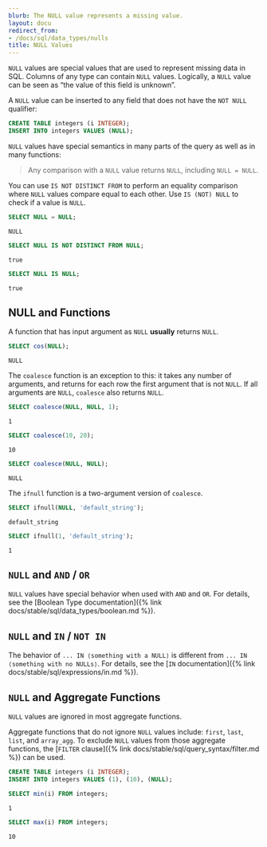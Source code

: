 ```yaml
---
blurb: The NULL value represents a missing value.
layout: docu
redirect_from:
- /docs/sql/data_types/nulls
title: NULL Values
---
```


`NULL` values are special values that are used to represent missing data in SQL. Columns of any type can contain `NULL` values. Logically, a `NULL` value can be seen as “the value of this field is unknown”.

A `NULL` value can be inserted to any field that does not have the `NOT NULL` qualifier:

```sql
CREATE TABLE integers (i INTEGER);
INSERT INTO integers VALUES (NULL);
```

`NULL` values have special semantics in many parts of the query as well as in many functions:

> Any comparison with a `NULL` value returns `NULL`, including `NULL = NULL`.

You can use `IS NOT DISTINCT FROM` to perform an equality comparison where `NULL` values compare equal to each other. Use `IS (NOT) NULL` to check if a value is `NULL`.

```sql
SELECT NULL = NULL;
```

```text
NULL
```

```sql
SELECT NULL IS NOT DISTINCT FROM NULL;
```

```text
true
```

```sql
SELECT NULL IS NULL;
```

```text
true
```

## NULL and Functions

A function that has input argument as `NULL` **usually** returns `NULL`.

```sql
SELECT cos(NULL);
```

```text
NULL
```

The `coalesce` function is an exception to this: it takes any number of arguments, and returns for each row the first argument that is not `NULL`. If all arguments are `NULL`, `coalesce` also returns `NULL`.

```sql
SELECT coalesce(NULL, NULL, 1);
```

```text
1
```

```sql
SELECT coalesce(10, 20);
```

```text
10
```

```sql
SELECT coalesce(NULL, NULL);
```

```text
NULL
```

The `ifnull` function is a two-argument version of `coalesce`.

```sql
SELECT ifnull(NULL, 'default_string');
```

```text
default_string
```

```sql
SELECT ifnull(1, 'default_string');
```

```text
1
```

## `NULL` and `AND` / `OR`

`NULL` values have special behavior when used with `AND` and `OR`.
For details, see the [Boolean Type documentation]({% link docs/stable/sql/data_types/boolean.md %}).

## `NULL` and `IN` / `NOT IN`

The behavior of `... IN ⟨something with a NULL⟩` is different from `... IN ⟨something with no NULLs⟩`.
For details, see the [`IN` documentation]({% link docs/stable/sql/expressions/in.md %}).

## `NULL` and Aggregate Functions

`NULL` values are ignored in most aggregate functions.

Aggregate functions that do not ignore `NULL` values include: `first`, `last`, `list`, and `array_agg`. To exclude `NULL` values from those aggregate functions, the [`FILTER` clause]({% link docs/stable/sql/query_syntax/filter.md %}) can be used.

```sql
CREATE TABLE integers (i INTEGER);
INSERT INTO integers VALUES (1), (10), (NULL);
```

```sql
SELECT min(i) FROM integers;
```

```text
1
```

```sql
SELECT max(i) FROM integers;
```

```text
10
```
